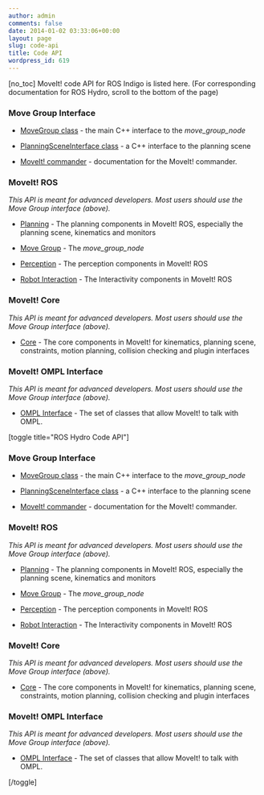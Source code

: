 ```yaml
---
author: admin
comments: false
date: 2014-01-02 03:33:06+00:00
layout: page
slug: code-api
title: Code API
wordpress_id: 619
---
```


[no_toc]
MoveIt! code API for ROS Indigo is listed here. (For corresponding documentation for ROS Hydro, scroll to the bottom of the page) 


### Move Group Interface





	
  * [MoveGroup class](http://docs.ros.org/indigo/api/moveit_ros_planning_interface/html/classmoveit_1_1planning__interface_1_1MoveGroup.html) - the main C++ interface to the _move_group_node_

	
  * [PlanningSceneInterface class](http://docs.ros.org/indigo/api/moveit_ros_planning_interface/html/classmoveit_1_1planning__interface_1_1PlanningSceneInterface.html) - a C++ interface to the planning scene


  * [MoveIt! commander](http://docs.ros.org/indigo/api/moveit_commander/html/index.html) - documentation for the MoveIt! commander.


 



### MoveIt! ROS


_This API is meant for advanced developers. Most users should use the Move Group interface (above)._



	
  * [Planning](http://docs.ros.org/indigo/api/moveit_ros_planning/html) - The planning components in MoveIt! ROS, especially the planning scene, kinematics and monitors

	
  * [Move Group](http://docs.ros.org/indigo/api/moveit_ros_move_group/html) - The _move_group_node_

	
  * [Perception](http://docs.ros.org/indigo/api/moveit_ros_perception/html) - The perception components in MoveIt! ROS

	
  * [Robot Interaction](http://docs.ros.org/indigo/api/moveit_ros_robot_interaction/html) - The Interactivity components in MoveIt! ROS




### MoveIt! Core


_This API is meant for advanced developers. Most users should use the Move Group interface (above)._



	
  * [Core](http://docs.ros.org/indigo/api/moveit_core/html) - The core components in MoveIt! for kinematics, planning scene, constraints, motion planning, collision checking and plugin interfaces




### MoveIt! OMPL Interface


_This API is meant for advanced developers. Most users should use the Move Group interface (above)._



	
  * [OMPL Interface](http://docs.ros.org/indigo/api/moveit_planners_ompl/html) - The set of classes that allow MoveIt! to talk with OMPL.



[toggle title="ROS Hydro Code API"]



### Move Group Interface





	
  * [MoveGroup class](http://docs.ros.org/hydro/api/moveit_ros_planning_interface/html/classmoveit_1_1planning__interface_1_1MoveGroup.html) - the main C++ interface to the _move_group_node_

	
  * [PlanningSceneInterface class](http://docs.ros.org/hydro/api/moveit_ros_planning_interface/html/classmoveit_1_1planning__interface_1_1PlanningSceneInterface.html) - a C++ interface to the planning scene


  * [MoveIt! commander](http://docs.ros.org/hydro/api/moveit_commander/html/index.html) - documentation for the MoveIt! commander.





### MoveIt! ROS


_This API is meant for advanced developers. Most users should use the Move Group interface (above)._



	
  * [Planning](http://docs.ros.org/hydro/api/moveit_ros_planning/html) - The planning components in MoveIt! ROS, especially the planning scene, kinematics and monitors

	
  * [Move Group](http://docs.ros.org/hydro/api/moveit_ros_move_group/html) - The _move_group_node_

	
  * [Perception](http://docs.ros.org/hydro/api/moveit_ros_perception/html) - The perception components in MoveIt! ROS

	
  * [Robot Interaction](http://docs.ros.org/hydro/api/moveit_ros_robot_interaction/html) - The Interactivity components in MoveIt! ROS




### MoveIt! Core


_This API is meant for advanced developers. Most users should use the Move Group interface (above)._



	
  * [Core](http://docs.ros.org/hydro/api/moveit_core/html) - The core components in MoveIt! for kinematics, planning scene, constraints, motion planning, collision checking and plugin interfaces




### MoveIt! OMPL Interface


_This API is meant for advanced developers. Most users should use the Move Group interface (above)._



	
  * [OMPL Interface](http://docs.ros.org/hydro/api/moveit_planners_ompl/html) - The set of classes that allow MoveIt! to talk with OMPL.



[/toggle]

